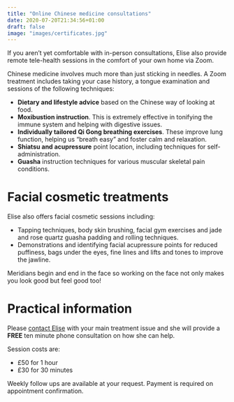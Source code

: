 ```yaml
---
title: "Online Chinese medicine consultations"
date: 2020-07-20T21:34:56+01:00
draft: false
image: "images/certificates.jpg"
---
```


If you aren’t yet comfortable with in-person consultations, Elise also provide remote tele-health sessions in the comfort of your own home via Zoom.

Chinese medicine involves much more than just sticking in needles. A Zoom treatment includes taking your case history, a tongue examination and sessions of the following techniques:

* **Dietary and lifestyle advice** based on the Chinese way of looking at food.
* **Moxibustion instruction**. This is extremely effective in tonifying the immune system and helping with digestive issues.
* **Individually tailored Qi Gong breathing exercises**. These improve lung function, helping us “breath easy” and foster calm and relaxation.
* **Shiatsu and acupressure** point location, including techniques for self-administration.
* **Guasha** instruction techniques for various muscular skeletal pain conditions.

# Facial cosmetic treatments
Elise also offers facial cosmetic sessions including:

* Tapping techniques, body skin brushing, facial gym exercises and jade and rose quartz guasha padding and rolling techniques.
* Demonstrations and identifying facial acupressure points for reduced puffiness, bags under the eyes, fine lines and lifts and tones to improve the jawline.

Meridians begin and end in the face so working on the face not only makes you look good but feel good too!

# Practical information
Please [contact Elise](/contact) with your main treatment issue and she will provide a **FREE** ten minute phone consultation on how she can help.

Session costs are:
* £50 for 1 hour
* £30 for 30 minutes

Weekly follow ups are available at your request. Payment is required on appointment confirmation.
